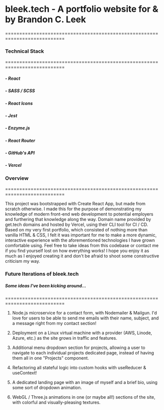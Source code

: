# bleek.tech - A portfolio website for & by Brandon C. Leek

===========================================================================

### Technical Stack

===========================================================================

##### - React

##### - SASS / SCSS

##### - React Icons

##### - Jest

##### - Enzyme.js

##### - React Router

##### - GitHub's API

##### - Vercel

### Overview

===========================================================================

This project was bootstrapped with Create React App, but made from scratch otherwise. I made this for the purpose of demonstrating my knowledge of modern front-end web development to potential employers and furthering that knowledge along the way. Domain name provided by get.tech domains and hosted by Vercel, using their CLI tool for CI / CD. Based on my very first portfolio, which consisted of nothing more than vanilla HTML & CSS, I felt it was important for me to make a more dynamic, interactive experience with the aforementioned technologies I have grown comfortable using. Feel free to take ideas from this codebase or contact me if you find yourself lost on how everything works! I hope you enjoy it as much as I enjoyed creating it and don't be afraid to shoot some constructive criticism my way.

### Future Iterations of bleek.tech

##### Some ideas I've been kicking around...

===========================================================================

1. Node.js microservice for a contact form, with Nodemailer & Mailgun. I'd love for users to be able to send me emails with their name, subject, and a message right from my contact section!

2. Deployment on a Linux virtual machine with a provider (AWS, Linode, Azure, etc.) as the site grows in traffic and features.

3. Additional menu dropdown section for projects, allowing a user to navigate to each individual projects dedicated page, instead of having them all in one "Projects" component.

4. Refactoring all stateful logic into custom hooks with useReducer & useContext!

5. A dedicated landing page with an image of myself and a brief bio, using some sort of dropdown animation.

6. WebGL / Three.js animations in one (or maybe all!) sections of the site, with colorful and visually-pleasing textures.
